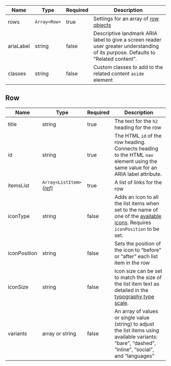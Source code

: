 | Name      | Type         | Required | Description                                                                                                                       |
| --------- | ------------ | -------- | --------------------------------------------------------------------------------------------------------------------------------- |
| rows      | `Array<Row>` | true     | Settings for an array of [row objects](#row)                                                                                      |
| ariaLabel | string       | false    | Descriptive landmark ARIA label to give a screen reader user greater understanding of its purpose. Defaults to ”Related content”. |
| classes   | string       | false    | Custom classes to add to the related content `aside` element                                                                      |

## Row

| Name         | Type                                                        | Required | Description                                                                                                                                            |
| ------------ | ----------------------------------------------------------- | -------- | ------------------------------------------------------------------------------------------------------------------------------------------------------ |
| title        | string                                                      | true     | The text for the `h2` heading for the row                                                                                                              |
| id           | string                                                      | true     | The HTML `id` of the row heading. Connects heading to the HTML `nav` element using the same value for an ARIA label attribute.                         |
| itemsList    | `Array<ListItem>` [_(ref)_](/foundations/typography/#lists) | true     | A list of links for the row                                                                                                                            |
| iconType     | string                                                      | false    | Adds an icon to all the list items when set to the name of one of the [available icons](/foundations/icons#a-to-z). Requires `iconPosition` to be set. |
| iconPosition | string                                                      | false    | Sets the position of the icon to “before” or “after” each list item in the row                                                                         |
| iconSize     | string                                                      | false    | Icon size can be set to match the size of the list item text as detailed in the [typography type scale](/foundations/typography/#type-scale).          |
| variants     | array or string                                             | false    | An array of values or single value (string) to adjust the list items using available variants: “bare”, “dashed”, “inline”, “social”, and “languages”   |
